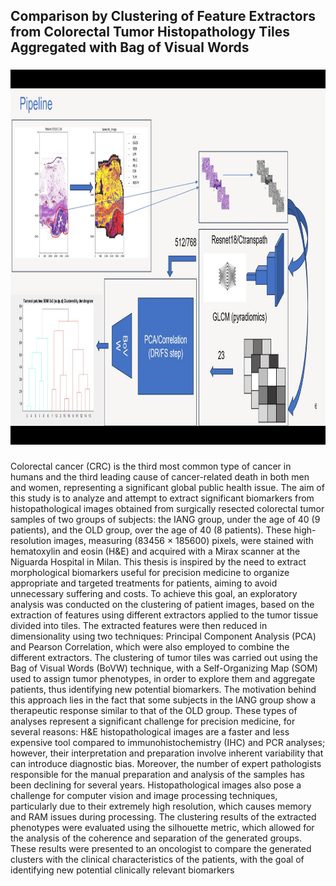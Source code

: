 <h2 align="left">Comparison by Clustering of Feature Extractors from Colorectal Tumor Histopathology Tiles Aggregated with Bag of Visual Words</h2>

###

<div align="center">
  <img height="600" src="https://github.com/Tonyb94/DigitalPathology/blob/master/PIPELINE.jpeg"  />
</div>

###

<p align="left">Colorectal cancer (CRC) is the third most common type of cancer in humans and the third leading cause of cancer-related death in both men and women, representing a significant global public health issue. The aim of this study is to analyze and attempt to extract significant biomarkers from histopathological images obtained from surgically resected colorectal tumor samples of two groups of subjects: the IANG group, under the age of 40 (9 patients), and the OLD group, over the age of 40 (8 patients). These high-resolution images, measuring (83456 × 185600) pixels, were stained with hematoxylin and eosin (H&E) and acquired with a Mirax scanner at the Niguarda Hospital in Milan. This thesis is inspired by the need to extract morphological biomarkers useful for precision medicine to organize appropriate and targeted treatments for patients, aiming to avoid unnecessary suffering and costs. To achieve this goal, an exploratory analysis was conducted on the clustering of patient images, based on the extraction of features using different extractors applied to the tumor tissue divided into tiles. The extracted features were then reduced in dimensionality using two techniques: Principal Component Analysis (PCA) and Pearson Correlation, which were also employed to combine the different extractors. The clustering of tumor tiles was carried out using the Bag of Visual Words (BoVW) technique, with a Self-Organizing Map (SOM) used to assign tumor phenotypes, in order to explore them and aggregate patients, thus identifying new potential biomarkers. The motivation behind this approach lies in the fact that some subjects in the IANG group show a therapeutic response similar to that of the OLD group. These types of analyses represent a significant challenge for precision medicine, for several reasons: H&E histopathological images are a faster and less expensive tool compared to immunohistochemistry (IHC) and PCR analyses; however, their interpretation and preparation involve inherent variability that can introduce diagnostic bias. Moreover, the number of expert pathologists responsible for the manual preparation and analysis of the samples has been declining for several years. Histopathological images also pose a challenge for computer vision and image processing techniques, particularly due to their extremely high resolution, which causes memory and RAM issues during processing. The clustering results of the extracted phenotypes were evaluated using the silhouette metric, which allowed for the analysis of the coherence and separation of the generated groups. These results were presented to an oncologist to compare the generated clusters with the clinical characteristics of the patients, with the goal of identifying new potential clinically relevant biomarkers</p>

###
